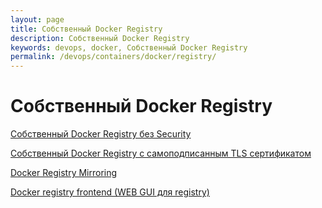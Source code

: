 ```yaml
---
layout: page
title: Собственный Docker Registry
description: Собственный Docker Registry
keywords: devops, docker, Собственный Docker Registry
permalink: /devops/containers/docker/registry/
---
```


# Собственный Docker Registry

[Собственный Docker Registry без Security](/devops/containers/docker/registry/no-security/)

[Собственный Docker Registry с самоподписанным TLS сертификатом](/devops/containers/docker/registry/self-signed-tls-security/)

[Docker Registry Mirroring](/devops/containers/docker/registry/mirroring/)

[Docker registry frontend (WEB GUI для registry)](/devops/containers/docker/registry/web-gui/)
